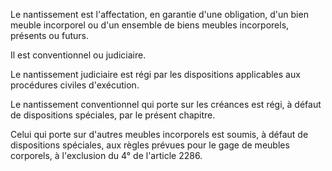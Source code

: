 Le nantissement est l'affectation, en garantie d'une obligation, d'un bien meuble incorporel ou d'un ensemble de biens meubles incorporels, présents ou futurs. 


Il est conventionnel ou judiciaire. 


Le nantissement judiciaire est régi par les dispositions applicables aux procédures civiles d'exécution. 


Le nantissement conventionnel qui porte sur les créances est régi, à défaut de dispositions spéciales, par le présent chapitre. 


Celui qui porte sur d'autres meubles incorporels est soumis, à défaut de dispositions spéciales, aux règles prévues pour le gage de meubles corporels, à l'exclusion du 4° de l'article 2286.


